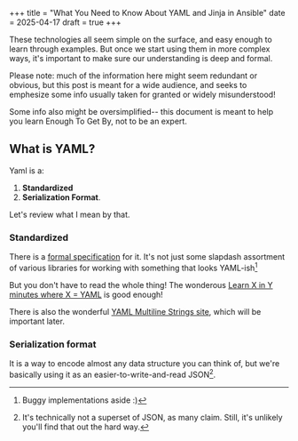 +++
title = "What You Need to Know About YAML and Jinja in Ansible"
date = 2025-04-17
draft = true
+++

These technologies all seem simple on the surface,
and easy enough to learn through examples.
But once we start using them in more complex ways,
it's important to make sure our understanding is deep and formal.

Please note: much of the information here might seem redundant or obvious,
but this post is meant for a wide audience,
and seeks to emphesize some info usually taken for granted or widely misunderstood!

Some info also might be oversimplified--
this document is meant to help you learn
Enough To Get By, not to be an expert.

## What is YAML?

Yaml is a:

1. **Standardized**
2. **Serialization Format**.

Let's review what I mean by that.

### Standardized
There is a [formal specification][yaml-spec] for it.
It's not just some slapdash assortment of various libraries for
working with something that looks YAML-ish[^1]

But you don't have to read the whole thing!
The wonderous
[Learn X in Y minutes where X = YAML](https://learnxinyminutes.com/yaml/)
is good enough!

There is also the wonderful
[YAML Multiline Strings site][yaml-multiline],
which will be important later.

### Serialization format
It is a way to encode almost any data structure you can think of,
but we're basically using it as an easier-to-write-and-read JSON[^2].


[yaml-spec]: https://yaml.org/spec/
[yaml-multiline]: https://yaml-multiline.info/

[^1]: Buggy implementations aside :)

[^2]: It's technically not a superset of JSON, as many claim.
      Still, it's unlikely you'll find that out the hard way.